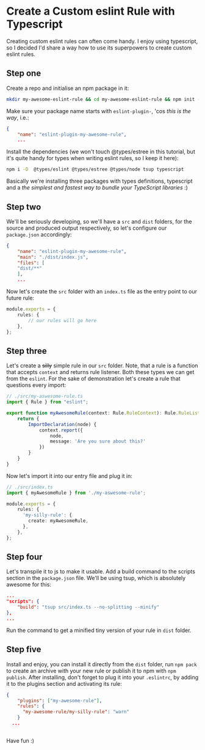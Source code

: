 # Create a Custom eslint Rule with Typescript

Creating custom eslint rules can often come handy. I enjoy using typescript, so I decided I'd share a way how to use its superpowers to create custom eslint rules.

## Step one

Create a repo and initialise an npm package in it:

```bash
mkdir my-awesome-eslint-rule && cd my-awesome-eslint-rule && npm init -y
```

Make sure your package name starts with `eslint-plugin-`, 'cos _this is the way_, i.e.:

```json
{
    "name": "eslint-plugin-my-awesome-rule",
    ...
```

Install the dependencies (we won't touch @types/estree in this tutorial, but it's quite handy for types when writing eslint rules, so I keep it here):

```bash
npm i -D  @types/eslint @types/estree @types/node tsup typescript
```

Basically we're installing three packages with types definitions, typescript and a _the simplest and fastest way to bundle your TypeScript libraries_ :)

## Step two

We'll be seriously developing, so we'll have a `src` and `dist` folders, for the source and produced output respectively, so let's configure our `package.json` accordingly:

```json
{
    "name": "eslint-plugin-my-awesome-rule",
    "main": "./dist/index.js",
    "files": [
    "dist/**"
    ],
    ...
```

Now let's create the `src` folder with an `index.ts` file as the entry point to our future rule:

```typescript
module.exports = {
    rules: {
        // our rules will go here
    },
};
```

## Step three

Let's create a ~~silly~~ simple rule in our `src` folder. Note, that a rule is a function that accepts `context` and returns rule listener. Both these types we can get from the `eslint`.
For the sake of demonstration let's create a rule that questions every import:

```typescript
// ./src/my-aswesome-rule.ts
import { Rule } from "eslint";

export function myAwesomeRule(context: Rule.RuleContext): Rule.RuleListener {
    return {
        ImportDeclaration(node) {
            context.report({
                node,
                message: 'Are you sure about this?'
            })
        }
    }
}
```

Now let's import it into our entry file and plug it in:

```typescript
// ./src/index.ts
import { myAwesomeRule } from './my-aswesome-rule';

module.exports = {
    rules: {
      'my-silly-rule': {
        create: myAwesomeRule,
      },
    },
};
```

## Step four

Let's transpile it to js to make it usable. Add a build command to the scripts section in the `package.json` file. We'll be using tsup, which is absolutely awesome for this:

```json
...
"scripts": {
    "build": "tsup src/index.ts --no-splitting --minify"
},
...
```

Run the command to get a minified tiny version of your rule in `dist` folder.

## Step five

Install and enjoy, you can install it directly from the `dist` folder, run `npm pack` to create an archive with your new rule or publish it to npm with `npm publish`.
After installing, don't forget to plug it into your `.eslintrc`, by adding it to the plugins section and activating its rule:

```json
{
    "plugins": ["my-awesome-rule"],
    "rules": {
      "my-awesome-rule/my-silly-rule": "warn"
    }
  ...
  
```

Have fun :)
